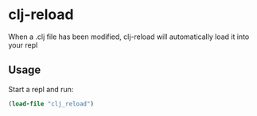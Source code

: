 # clj-reload
When a .clj file has been modified, clj-reload will automatically load it into your repl

## Usage
Start a repl and run:
```clj
(load-file "clj_reload")
```
